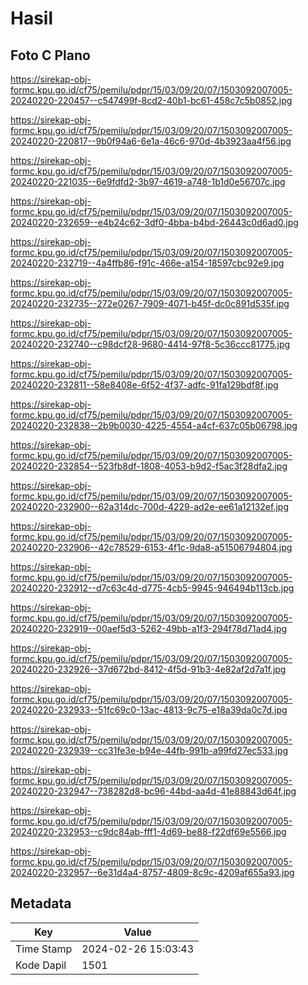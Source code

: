 # Hasil

## Foto C Plano

https://sirekap-obj-formc.kpu.go.id/cf75/pemilu/pdpr/15/03/09/20/07/1503092007005-20240220-220457--c547499f-8cd2-40b1-bc61-458c7c5b0852.jpg

https://sirekap-obj-formc.kpu.go.id/cf75/pemilu/pdpr/15/03/09/20/07/1503092007005-20240220-220817--9b0f94a6-6e1a-46c6-970d-4b3923aa4f56.jpg

https://sirekap-obj-formc.kpu.go.id/cf75/pemilu/pdpr/15/03/09/20/07/1503092007005-20240220-221035--6e9fdfd2-3b97-4619-a748-1b1d0e56707c.jpg

https://sirekap-obj-formc.kpu.go.id/cf75/pemilu/pdpr/15/03/09/20/07/1503092007005-20240220-232659--e4b24c62-3df0-4bba-b4bd-26443c0d6ad0.jpg

https://sirekap-obj-formc.kpu.go.id/cf75/pemilu/pdpr/15/03/09/20/07/1503092007005-20240220-232719--4a4ffb86-f91c-466e-a154-18597cbc92e9.jpg

https://sirekap-obj-formc.kpu.go.id/cf75/pemilu/pdpr/15/03/09/20/07/1503092007005-20240220-232735--272e0267-7909-4071-b45f-dc0c891d535f.jpg

https://sirekap-obj-formc.kpu.go.id/cf75/pemilu/pdpr/15/03/09/20/07/1503092007005-20240220-232740--c98dcf28-9680-4414-97f8-5c36ccc81775.jpg

https://sirekap-obj-formc.kpu.go.id/cf75/pemilu/pdpr/15/03/09/20/07/1503092007005-20240220-232811--58e8408e-6f52-4f37-adfc-91fa129bdf8f.jpg

https://sirekap-obj-formc.kpu.go.id/cf75/pemilu/pdpr/15/03/09/20/07/1503092007005-20240220-232838--2b9b0030-4225-4554-a4cf-637c05b06798.jpg

https://sirekap-obj-formc.kpu.go.id/cf75/pemilu/pdpr/15/03/09/20/07/1503092007005-20240220-232854--523fb8df-1808-4053-b9d2-f5ac3f28dfa2.jpg

https://sirekap-obj-formc.kpu.go.id/cf75/pemilu/pdpr/15/03/09/20/07/1503092007005-20240220-232900--62a314dc-700d-4229-ad2e-ee61a12132ef.jpg

https://sirekap-obj-formc.kpu.go.id/cf75/pemilu/pdpr/15/03/09/20/07/1503092007005-20240220-232906--42c78529-6153-4f1c-9da8-a51506794804.jpg

https://sirekap-obj-formc.kpu.go.id/cf75/pemilu/pdpr/15/03/09/20/07/1503092007005-20240220-232912--d7c63c4d-d775-4cb5-9945-946494b113cb.jpg

https://sirekap-obj-formc.kpu.go.id/cf75/pemilu/pdpr/15/03/09/20/07/1503092007005-20240220-232919--00aef5d3-5262-49bb-a1f3-294f78d71ad4.jpg

https://sirekap-obj-formc.kpu.go.id/cf75/pemilu/pdpr/15/03/09/20/07/1503092007005-20240220-232926--37d672bd-8412-4f5d-91b3-4e82af2d7a1f.jpg

https://sirekap-obj-formc.kpu.go.id/cf75/pemilu/pdpr/15/03/09/20/07/1503092007005-20240220-232933--51fc69c0-13ac-4813-9c75-e18a39da0c7d.jpg

https://sirekap-obj-formc.kpu.go.id/cf75/pemilu/pdpr/15/03/09/20/07/1503092007005-20240220-232939--cc31fe3e-b94e-44fb-991b-a99fd27ec533.jpg

https://sirekap-obj-formc.kpu.go.id/cf75/pemilu/pdpr/15/03/09/20/07/1503092007005-20240220-232947--738282d8-bc96-44bd-aa4d-41e88843d64f.jpg

https://sirekap-obj-formc.kpu.go.id/cf75/pemilu/pdpr/15/03/09/20/07/1503092007005-20240220-232953--c9dc84ab-fff1-4d69-be88-f22df69e5566.jpg

https://sirekap-obj-formc.kpu.go.id/cf75/pemilu/pdpr/15/03/09/20/07/1503092007005-20240220-232957--6e31d4a4-8757-4809-8c9c-4209af655a93.jpg


## Metadata

| Key        | Value               |
| ---------- | ------------------- |
| Time Stamp | 2024-02-26 15:03:43 |
| Kode Dapil | 1501                |



